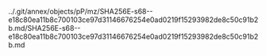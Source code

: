 ../.git/annex/objects/pP/mz/SHA256E-s68--e18c80ea11b8c700103ce97d31146676254e0ad0219f15293982de8c50c91b2b.md/SHA256E-s68--e18c80ea11b8c700103ce97d31146676254e0ad0219f15293982de8c50c91b2b.md